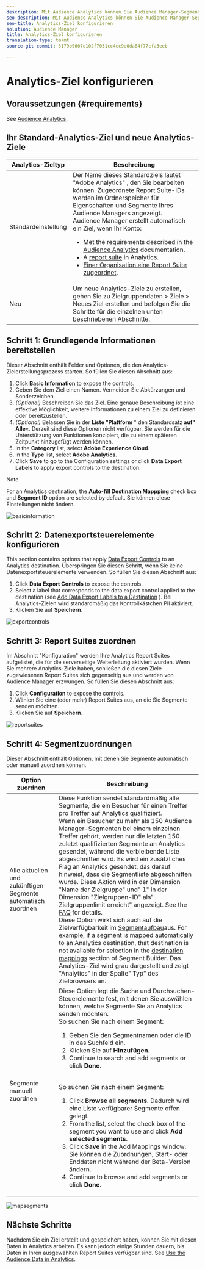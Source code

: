 ```yaml
---
description: Mit Audience Analytics können Sie Audience Manager-Segmente an Analytics senden. Um diese Funktion zu verwenden, erstellen Sie in Audience Manager Analytics-Ziel- und Zuordnungssegmente.
seo-description: Mit Audience Analytics können Sie Audience Manager-Segmente an Analytics senden. Um diese Funktion zu verwenden, erstellen Sie in Audience Manager Analytics-Ziel- und Zuordnungssegmente.
seo-title: Analytics-Ziel konfigurieren
solution: Audience Manager
title: Analytics-Ziel konfigurieren
translation-type: tm+mt
source-git-commit: 3179b9007e102f7031cc4cc9e0da64f77cfa3eeb

---
```



# Analytics-Ziel konfigurieren

## Voraussetzungen {#requirements}

See [Audience Analytics](https://marketing.adobe.com/resources/help/en_US/analytics/audiences/).

## Ihr Standard-Analytics-Ziel und neue Analytics-Ziele

| Analytics-Zieltyp | Beschreibung |
|---|---|
| Standardeinstellung | Der Name dieses Standardziels lautet "Adobe Analytics" , den Sie bearbeiten können. Zugeordnete Report Suite-IDs werden im Ordnerspeicher für Eigenschaften und Segmente Ihres Audience Managers angezeigt. <br>Audience Manager erstellt automatisch ein Ziel, wenn Ihr Konto: <br> <ul><li>Met the requirements described in the [Audience Analytics](https://marketing.adobe.com/resources/help/en_US/analytics/audiences/) documentation.</li><li>A [report suite](https://marketing.adobe.com/resources/help/en_US/sc/implement/ref-reports-report-suites.html) in Analytics.</li><li>[Einer Organisation eine Report Suite zugeordnet](https://marketing.adobe.com/resources/help/en_US/mcloud/report-suite-mapping.html).</li></ul> |
| Neu | Um neue Analytics-Ziele zu erstellen, gehen Sie zu Zielgruppendaten &gt; Ziele &gt; Neues Ziel erstellen und befolgen Sie die Schritte für die einzelnen unten beschriebenen Abschnitte. |

## Schritt 1: Grundlegende Informationen bereitstellen

Dieser Abschnitt enthält Felder und Optionen, die den Analytics-Zielerstellungsprozess starten. So füllen Sie diesen Abschnitt aus:

1. Click **Basic Information** to expose the controls.
2. Geben Sie dem Ziel einen Namen. Vermeiden Sie Abkürzungen und Sonderzeichen.
3. *(Optional)* Beschreiben Sie das Ziel. Eine genaue Beschreibung ist eine effektive Möglichkeit, weitere Informationen zu einem Ziel zu definieren oder bereitzustellen.
4. *(Optional)* Belassen Sie in der **Liste "Plattform** " den Standardsatz **auf" Alle**«. Derzeit sind diese Optionen nicht verfügbar. Sie werden für die Unterstützung von Funktionen konzipiert, die zu einem späteren Zeitpunkt hinzugefügt werden können.
5. In the **Category** list, select **Adobe Experience Cloud**.
6. In the **Type** list, select **Adobe Analytics**.
7. Click **Save** to go to the Configuration settings or click **Data Export Labels** to apply export controls to the destination.

>[!NOTE]
>
>For an Analytics destination, the **Auto-fill Destination Mappping** check box and **Segment ID** option are selected by default. Sie können diese Einstellungen nicht ändern.

![basicinformation](assets/basicinformation.png)

## Schritt 2: Datenexportsteuerelemente konfigurieren

This section contains options that apply [Data Export Controls](/help/using/features/data-export-controls.md) to an Analytics destination. Überspringen Sie diesen Schritt, wenn Sie keine Datenexportsteuerelemente verwenden. So füllen Sie diesen Abschnitt aus:

1. Click **Data Export Controls** to expose the controls.
2. Select a label that corresponds to the data export control applied to the destination (see [Add Data Export Labels to a Destination](/help/using/features/destinations/manage-destinations.md#add-data-export-labels) ). Bei Analytics-Zielen wird standardmäßig das Kontrollkästchen PII aktiviert.
3. Klicken Sie auf **Speichern**.

![exportcontrols](assets/exportControls.png)

## Schritt 3: Report Suites zuordnen

Im Abschnitt "Konfiguration" werden Ihre Analytics Report Suites aufgelistet, die für die serverseitige Weiterleitung aktiviert wurden. Wenn Sie mehrere Analytics-Ziele haben, schließen die diesen Ziele zugewiesenen Report Suites sich gegenseitig aus und werden von Audience Manager erzwungen. So füllen Sie diesen Abschnitt aus:

1. Click **Configuration** to expose the controls.
2. Wählen Sie eine (oder mehr) Report Suites aus, an die Sie Segmente senden möchten.
3. Klicken Sie auf **Speichern**.

![reportsuites](assets/reportSuites.png)

## Schritt 4: Segmentzuordnungen

Dieser Abschnitt enthält Optionen, mit denen Sie Segmente automatisch oder manuell zuordnen können.

| Option zuordnen | Beschreibung |
|---|---|
| Alle aktuellen und zukünftigen Segmente automatisch zuordnen | Diese Funktion sendet standardmäßig alle Segmente, die ein Besucher für einen Treffer pro Treffer auf Analytics qualifiziert. <br>Wenn ein Besucher zu mehr als 150 Audience Manager-Segmenten bei einem einzelnen Treffer gehört, werden nur die letzten 150 zuletzt qualifizierten Segmente an Analytics gesendet, während die verbleibende Liste abgeschnitten wird. Es wird ein zusätzliches Flag an Analytics gesendet, das darauf hinweist, dass die Segmentliste abgeschnitten wurde. Diese Aktion wird in der Dimension "Name der Zielgruppe" und" 1" in der Dimension "Zielgruppen-ID" als" Zielgruppenlimit erreicht" angezeigt. See the [FAQ](https://marketing.adobe.com/resources/help/en_US/analytics/audiences/mc-audiences-faqs.html) for details. <br>Diese Option wirkt sich auch auf die Zielverfügbarkeit im [Segmentaufbau](/help/using/features/segments/segment-builder.md)aus. For example, if a segment is mapped automatically to an Analytics destination, that destination is not available for selection in the [destination mappings](/help/using/features/segments/segment-builder.md#segment-builder-controls-destinations) section of Segment Builder. Das Analytics-Ziel wird grau dargestellt und zeigt "Analytics" in der Spalte" Typ" des Zielbrowsers an. |
| Segmente manuell zuordnen | Diese Option legt die Suche und Durchsuchen-Steuerelemente fest, mit denen Sie auswählen können, welche Segmente Sie an Analytics senden möchten. <br>So suchen Sie nach einem Segment: <br> <ol><li>Geben Sie den Segmentnamen oder die ID in das Suchfeld ein.</li><li>Klicken Sie auf <b>Hinzufügen.</b></li><li>Continue to search and add segments or click <b>Done</b>.</li></ol><br>So suchen Sie nach einem Segment: <ol><li>Click <b>Browse all segments</b>. Dadurch wird eine Liste verfügbarer Segmente offen gelegt.</li><li>From the list, select the check box of the segment you want to use and click <b>Add selected segments</b>.</li><li>Click <b>Save</b> in the Add Mappings window. Sie können die Zuordnungen, Start- oder Enddaten nicht während der Beta-Version ändern.</li><li>Continue to browse and add segments or click <b>Done</b>.</li></ol> |

![mapsegments](assets/mapSegments.png)

## Nächste Schritte

Nachdem Sie ein Ziel erstellt und gespeichert haben, können Sie mit diesen Daten in Analytics arbeiten. Es kann jedoch einige Stunden dauern, bis Daten in Ihren ausgewählten Report Suites verfügbar sind. See [Use the Audience Data in Analytics](https://marketing.adobe.com/resources/help/en_US/analytics/audiences/use-audience-data-analytics.html).



